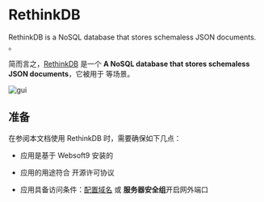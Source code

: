 # RethinkDB

RethinkDB is a NoSQL database that stores schemaless JSON documents. 。  

简而言之，[RethinkDB](https://rethinkdb.com/) 是一个 **A NoSQL database that stores schemaless JSON documents**，它被用于  等场景。   


![gui](https://libs.websoft9.com/Websoft9/DocsPicture/en/rethinkdb/rethinkdb-gui-websoft9.png)


## 准备

在参阅本文档使用 RethinkDB 时，需要确保如下几点：

- 应用是基于 Websoft9 安装的

- 应用的用途符合 [](https://some_license_url) 开源许可协议

- 应用具备访问条件：[配置域名](./guide/appsetdomain) 或 **服务器安全组**开启网外端口